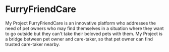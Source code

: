 # FurryFriendCare
My Project FurryFriendCare is an innovative platform who addresses the need of pet owners who may find themselves in a situation where they want to go outside but they can't take their beloved pets with them. My Project is a bridge between pet owner and care-taker, so that pet owner can find trusted care-taker nearby.

